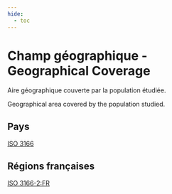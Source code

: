 ```yaml
---
hide:
  - toc
---
```


# Champ géographique - Geographical Coverage
Aire géographique couverte par la population étudiée.

Geographical area covered by the population studied.

## Pays

<a href="https://www.iso.org/obp/ui/fr/#search">ISO 3166 </a>

## Régions françaises

<a href="https://www.iso.org/obp/ui/#iso:code:3166:FR">
ISO 3166-2:FR</a>
